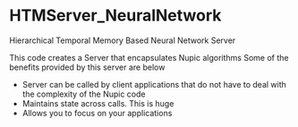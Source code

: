 # HTMServer_NeuralNetwork
Hierarchical Temporal Memory Based Neural Network Server

This code creates a Server that encapsulates Nupic algorithms
Some of the benefits provided by this server are below

- Server can be called by client applications that do not have to deal with the complexity of the Nupic code
- Maintains state across calls.  This is huge
- Allows you to focus on your applications


